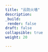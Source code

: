 ```yaml
---
title: "云防火墙"
description:
_build:
 render: false 
draft: false
collapsible: true
weight: 20

---
```


